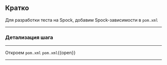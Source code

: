 ## Кратко

Для разработки теста на Spock, добавим Spock-зависимости в `pom.xml`
____
### Детализация шага
____
Откроем `pom.xml`
    `pom.xml`{{open}}
____
